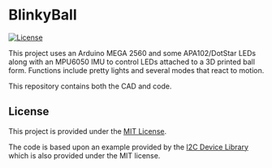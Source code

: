 # BlinkyBall

[![License](https://img.shields.io/badge/license-MIT-blue.svg)](https://github.com/blynkkk/blynk-library/blob/master/LICENSE)

This project uses an Arduino MEGA 2560 and some APA102/DotStar LEDs along with an MPU6050 IMU to control LEDs attached to a 3D printed ball form. Functions include pretty lights and several modes that react to motion.

This repository contains both the CAD and code.

## License

This project is provided under the [MIT License](LICENSE.md).

The code is based upon an example provided by the [I2C Device Library] which is also provided under the MIT license.

[I2C Device Library]: https://github.com/jrowberg/i2cdevlib